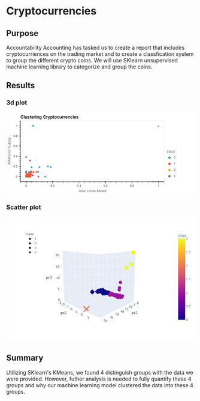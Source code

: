 # Cryptocurrencies

## Purpose
Accountability Accounting has tasked us to create a report that includes cryptocurriences on the trading market and to create a classfication system to group the different crypto coins. We will use SKlearn unsupervised machine learning library to categorize and group the coins.

## Results

### 3d plot
![plot](https://github.com/QQrex/Cryptocurrencies/blob/main/Images/bokeh_plot.png)

### Scatter plot
![plot2](https://github.com/QQrex/Cryptocurrencies/blob/main/Images/newplot.png)

## Summary

Utilizing SKlearn's KMeans, we found 4 distinguish groups with the data we were provided. However, futher analysis is needed to fully quantify these 4 groups and why our machine learning model clustered the data into these 4 groups.
